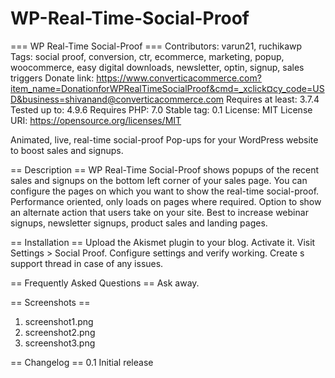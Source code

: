 # WP-Real-Time-Social-Proof
=== WP Real-Time Social-Proof ===
Contributors: varun21, ruchikawp
Tags: social proof, conversion, ctr, ecommerce, marketing, popup, woocommerce, easy digital downloads, newsletter, optin, signup, sales triggers
Donate link: https://www.converticacommerce.com?item_name=DonationforWPRealTimeSocialProof&cmd=_xclick¤cy_code=USD&business=shivanand@converticacommerce.com
Requires at least: 3.7.4
Tested up to: 4.9.6
Requires PHP: 7.0
Stable tag: 0.1
License: MIT
License URI: https://opensource.org/licenses/MIT

Animated, live, real-time social-proof Pop-ups for your WordPress website to boost sales and signups.

== Description ==
WP Real-Time Social-Proof shows popups of the recent sales and signups on the bottom left corner of your sales page. You can configure the pages on which you want to show the real-time social-proof. Performance oriented, only loads on pages where required. Option to show an alternate action that users take on your site. Best to increase webinar signups, newsletter signups, product sales and landing pages.

== Installation ==
Upload the Akismet plugin to your blog. Activate it. Visit Settings > Social Proof. Configure settings and verify working. Create s support thread in case of any issues.

== Frequently Asked Questions ==
Ask away.

== Screenshots ==
1. screenshot1.png
2. screenshot2.png
3. screenshot3.png

== Changelog ==
0.1 Initial release
